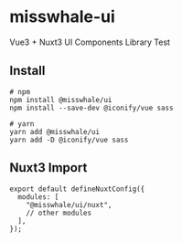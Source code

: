 # misswhale-ui

Vue3 + Nuxt3 UI Components Library Test

## Install

```
# npm
npm install @misswhale/ui
npm install --save-dev @iconify/vue sass

# yarn
yarn add @misswhale/ui
yarn add -D @iconify/vue sass
```

## Nuxt3 Import

```
export default defineNuxtConfig({
  modules: [
    "@misswhale/ui/nuxt",
    // other modules
  ],
});
```
